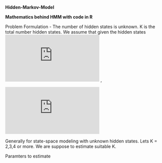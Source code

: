 **Hidden-Markov-Model**

**Mathematics behind HMM with code in R**

Problem Formulation -
The number of hidden states is unknown. K is the total number hidden states. We assume that given the hidden states 
![equation](http://latex.codecogs.com/gif.latex?Z_i) , 

![equation](http://latex.codecogs.com/gif.latex?P%28Y_i%7CZ_i%29%5CsimN%28%5Cmu_%7BZ_i%7D%2C%5Csigma%5E2_%7BZ_i%7D%29)

Generally for state-space modeling with unknown hidden states. Lets K = 2,3,4 or more. We are suppose to estimate suitable K.

Paramters to estimate 



